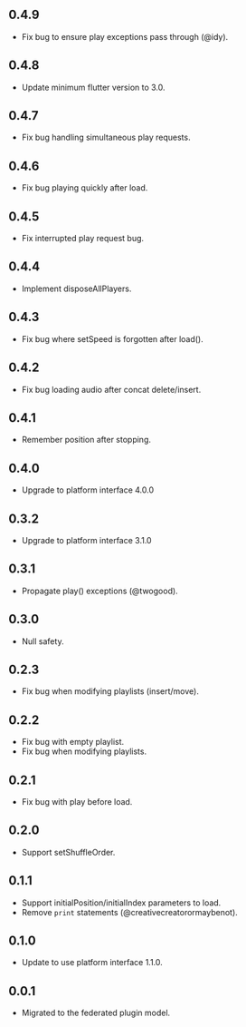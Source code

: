 ## 0.4.9

* Fix bug to ensure play exceptions pass through (@idy).

## 0.4.8

* Update minimum flutter version to 3.0.

## 0.4.7

* Fix bug handling simultaneous play requests.

## 0.4.6

* Fix bug playing quickly after load.

## 0.4.5

* Fix interrupted play request bug.

## 0.4.4

* Implement disposeAllPlayers.

## 0.4.3

* Fix bug where setSpeed is forgotten after load().

## 0.4.2

* Fix bug loading audio after concat delete/insert.

## 0.4.1

* Remember position after stopping.

## 0.4.0

* Upgrade to platform interface 4.0.0

## 0.3.2

* Upgrade to platform interface 3.1.0

## 0.3.1

* Propagate play() exceptions (@twogood).

## 0.3.0

* Null safety.

## 0.2.3

* Fix bug when modifying playlists (insert/move).

## 0.2.2

* Fix bug with empty playlist.
* Fix bug when modifying playlists.

## 0.2.1

* Fix bug with play before load.

## 0.2.0

* Support setShuffleOrder.

## 0.1.1

* Support initialPosition/initialIndex parameters to load.
* Remove `print` statements (@creativecreatorormaybenot).

## 0.1.0

* Update to use platform interface 1.1.0.

## 0.0.1

* Migrated to the federated plugin model.

